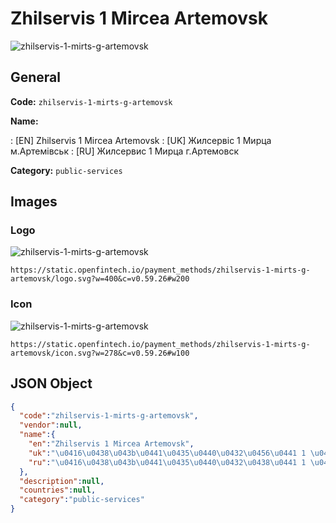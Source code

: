 
# Zhilservis 1 Mircea Artemovsk 
![zhilservis-1-mirts-g-artemovsk](https://static.openfintech.io/payment_methods/zhilservis-1-mirts-g-artemovsk/logo.svg?w=400&c=v0.59.26#w200)  

## General 
**Code:** `zhilservis-1-mirts-g-artemovsk` 
 
**Name:** 
 
:	[EN] Zhilservis 1 Mircea Artemovsk 
:	[UK] Жилсервіс 1 Мирца м.Артемівськ 
:	[RU] Жилсервис 1 Мирца г.Артемовск 
 
**Category:** `public-services` 
 

## Images 

### Logo 
![zhilservis-1-mirts-g-artemovsk](https://static.openfintech.io/payment_methods/zhilservis-1-mirts-g-artemovsk/logo.svg?w=400&c=v0.59.26#w200)  

```
https://static.openfintech.io/payment_methods/zhilservis-1-mirts-g-artemovsk/logo.svg?w=400&c=v0.59.26#w200
```  

### Icon 
![zhilservis-1-mirts-g-artemovsk](https://static.openfintech.io/payment_methods/zhilservis-1-mirts-g-artemovsk/icon.svg?w=278&c=v0.59.26#w100)  

```
https://static.openfintech.io/payment_methods/zhilservis-1-mirts-g-artemovsk/icon.svg?w=278&c=v0.59.26#w100
```  

## JSON Object 

```json
{
  "code":"zhilservis-1-mirts-g-artemovsk",
  "vendor":null,
  "name":{
    "en":"Zhilservis 1 Mircea Artemovsk",
    "uk":"\u0416\u0438\u043b\u0441\u0435\u0440\u0432\u0456\u0441 1 \u041c\u0438\u0440\u0446\u0430 \u043c.\u0410\u0440\u0442\u0435\u043c\u0456\u0432\u0441\u044c\u043a",
    "ru":"\u0416\u0438\u043b\u0441\u0435\u0440\u0432\u0438\u0441 1 \u041c\u0438\u0440\u0446\u0430 \u0433.\u0410\u0440\u0442\u0435\u043c\u043e\u0432\u0441\u043a"
  },
  "description":null,
  "countries":null,
  "category":"public-services"
}
```  

